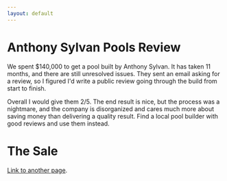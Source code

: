 ```yaml
---
layout: default
---
```


# Anthony Sylvan Pools Review

We spent $140,000 to get a pool built by Anthony Sylvan. It has taken 11 months, and there are still unresolved issues. They sent an email asking for a review, so I figured I'd write a public review going through the build from start to finish.

Overall I would give them 2/5. The end result is nice, but the process was a nightmare, and the company is disorganized and cares much more about saving money than delivering a quality result. Find a local pool builder with good reviews and use them instead.

# The Sale

[Link to another page](./another-page.html).


